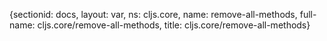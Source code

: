 {sectionid: docs, layout: var, ns: cljs.core, name: remove-all-methods, full-name: cljs.core/remove-all-methods,
  title: cljs.core/remove-all-methods}
